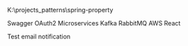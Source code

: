 K:\projects\_patterns\spring-property

Swagger
OAuth2
Microservices
Kafka
RabbitMQ
AWS 
React

Test email notification